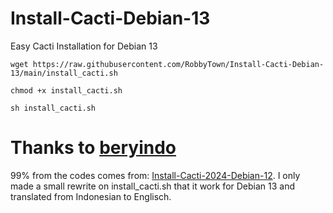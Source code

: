 # Install-Cacti-Debian-13
Easy Cacti Installation for Debian 13

```
wget https://raw.githubusercontent.com/RobbyTown/Install-Cacti-Debian-13/main/install_cacti.sh
```
```
chmod +x install_cacti.sh
```
```
sh install_cacti.sh
```

# Thanks to [beryindo](https://github.com/beryindo)
99% from the codes comes from: [Install-Cacti-2024-Debian-12](https://github.com/beryindo/Install-Cacti-2024-Debian-12). I only made a small rewrite on install_cacti.sh that it work for Debian 13 and translated from Indonesian to Englisch.
